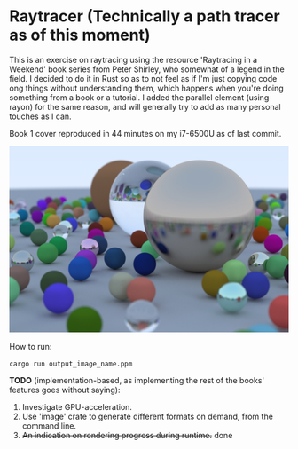 # Raytracer (Technically a path tracer as of this moment)

This is an exercise on raytracing using the resource 'Raytracing in a Weekend' book series from Peter Shirley, who somewhat of a legend in the field. I decided to do it in Rust so as to not feel as if I'm just copying code ong things without understanding them, which happens when you're doing something from a book or a tutorial. I added the parallel element (using rayon) for the same reason, and will generally try to add as many personal touches as I can.

Book 1 cover reproduced in 44 minutes on my i7-6500U as of last commit.

![Book 1 cover](images/book1_cover.jpg?raw=true)

How to run:

```shell
cargo run output_image_name.ppm
```

**TODO** (implementation-based, as implementing the rest of the books' features goes without saying):

1. Investigate GPU-acceleration.
2. Use 'image' crate to generate different formats on demand, from the command line.
3. ~~An indication on rendering progress during runtime.~~ done
  
